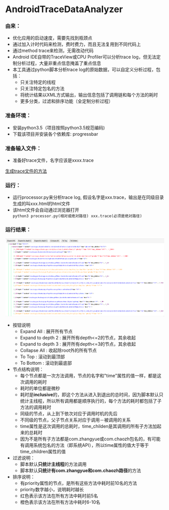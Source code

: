 # AndroidTraceDataAnalyzer
### 由来：
- 优化应用的启动速度，需要先找到瓶颈点
- 通过加入计时代码来检测，费时费力，而且无法复用到不同代码上
- 通过method trace来检测，无需改动代码
- Android IDE自带的TraceView或CPU Profiler可以分析trace log，但无法定制分析过程，大量非重点信息掩盖了重点信息
- 本工具通过python脚本分析trace log的原始数据，可以自定义分析过程，包括：
    - 只关注特定的线程
    - 只关注特定包名的方法
    - 将统计结果以XML方式输出，输出信息包括了调用链和每个方法的耗时
    - 更多分类，过滤和排序功能（全定制分析过程）
    
### 准备环境：
- 安装python3.5（项目按照python3.5规范编码)
- 下载该项目并安装各个依赖库: progressbar

### 准备输入文件：
- 准备好trace文件，名字应该是xxxx.trace 

[生成trace文件的方法](https://developer.android.com/studio/profile/generate-trace-logs)

### 运行：
- 运行processor.py来分析trace log, 假设名字是xxx.trace，输出是在同级目录生成的叫xxx.html的html文件
- 该html文件会自动通过浏览器打开
<br>```python3 processor.py(相对或绝对路径) xxx.trace(必须是绝对路径)```

### 运行结果：
![demo](./demo.png)
- 按钮说明
   - Expand All : 展开所有节点
   - Expand to depth 2 : 展开所有depth<=2的节点，其余收起
   - Expand to depth 3 : 展开所有depth<=3的节点，其余收起
   - Collapse All : 收起除root外的所有节点
   - To Top : 滚动到最顶部
   - To Bottom : 滚动到最底部
- 节点结构说明：
   - 每个节点都是一次方法调用，节点的名字和"time"属性的值一样，都是这次调用的耗时
   - 耗时的单位都是微秒
   - 耗时是<b>inclusive</b>的，即这个方法从进入到退出的总时间，因为脚本默认只统计主线程，所以所有调用都是顺序执行的，每个方法的耗时都包括了子方法的调用耗时
   - 同级的节点，从上到下依次对应于调用时机的先后
   - 不同级的节点，父子节点关系对应于调用－被调用的关系
   - time属性是这次调用的总耗时，time_childen是其调用的所有子方法加起来的总耗时
   - 因为不是所有子方法都是com.zhangyue或com.chaozh包名的，有可能有调用系统包名的方法（即系统API），所以time属性的值大于等于time_children属性的值
- 过滤说明：
   - 脚本默认<b>只统计主线程</b>的方法调用
   - 脚本默认<b>只统计有com.zhangyue和com.chaozh路径</b>的方法
- 排序说明：
   - 有priority属性的节点，是所有这些方法中耗时前10名的方法
   - priority数字越小，说明耗时越长
   - 红色表示该方法在所有方法中耗时前5名
   - 橙色表示该方法在所有方法中耗时6-10名

